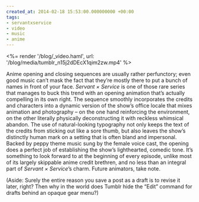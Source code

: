 ```yaml
---
created_at: 2014-02-18 15:53:00.000000000 +00:00
tags:
- servantxservice
- video
- music
- anime
---
```


<%= render '/blog/_video.haml', url: '/blog/media/tumblr_n15j2dDEcX1qim2zw.mp4' %>

Anime opening and closing sequences are usually rather perfunctory; even
good music can’t mask the fact that they’re mostly there to put a bunch
of names in front of your face. *Servant × Service* is one of those rare
series that manages to buck this trend with an opening animation that’s
actually compelling in its own right. The sequence smoothly incorporates
the credits and characters into a dynamic version of the show’s office
locale that mixes animation and photography – on the one hand
reinforcing the environment, on the other literally physically
deconstructing it with reckless whimsical abandon. The use of
natural-looking typography not only keeps the text of the credits from
sticking out like a sore thumb, but also leaves the show’s distinctly
human mark on a setting that is often bland and impersonal. Backed by
peppy theme music sung by the female voice cast, the opening does a
perfect job of establishing the show’s lighthearted, comedic tone. It’s
something to look forward to at the beginning of every episode, unlike
most of its largely skippable anime credit brethren, and no less than an
integral part of *Servant × Service*’s charm. Future animators, take
note.

(Aside: Surely the entire reason you save a post as a draft is to revise
it later, right? Then why in the world does Tumblr hide the “Edit”
command for drafts behind an opaque gear menu?)

